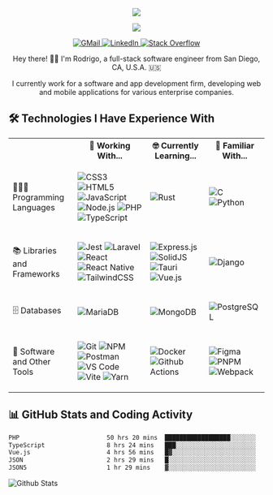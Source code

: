 <p align="center">
    <img src="https://readme-typing-svg.demolab.com?font=Source+Code+Pro&weight=300&size=32&duration=1&pause=1&color=03EDF7&center=true&vCenter=true&repeat=false&width=435&lines=Rodrigo+Bondoc">
</p>

<p align="center">
    <img src="https://readme-typing-svg.demolab.com?font=Source+Code+Pro&duration=3000&pause=1000&color=03EDF7&center=true&vCenter=true&width=435&lines=Full-stack+software+engineer;Developing+web+and+mobile+apps;and+always+learning+new+things!">
</p>

<p align="center">
    <a href="mailto:rbondoc96@gmail.com">
        <img alt="GMail" src="https://img.shields.io/badge/Gmail-D14836?style=for-the-badge&logo=gmail&logoColor=white">
    </a>
    <a href="https://www.linkedin.com/in/rbondoc96" target="_blank" rel="noreferrer">
        <img alt="LinkedIn" src="https://img.shields.io/badge/linkedin-%230077B5.svg?style=for-the-badge&logo=linkedin&logoColor=white">
    </a>
    <a href="https://stackoverflow.com/users/14271589/rbondoc96" target="_blank" rel="noreferrer">
        <img alt="Stack Overflow" src="https://img.shields.io/badge/-Stackoverflow-FE7A16?style=for-the-badge&logo=stack-overflow&logoColor=white">
    </a>
</p>

<p align="center">
Hey there! 👋🏽 I'm Rodrigo, a full-stack software engineer from San Diego, CA, U.S.A. 🇺🇸
</p>
<p align="center">
I currently work for a software and app development firm, developing web and mobile applications for various enterprise companies.
</p>

## 🛠️ Technologies I Have Experience With

<table>
    <tr>
        <th></th>
        <th>🧳 Working With...</th>
        <th>🤓 Currently Learning...</th>
        <th>🧠 Familiar With...</th>
    </tr>
    <tr>
        <td>
            👨🏽‍💻 Programming Languages
        </td>
        <td>
            <p>
                <img alt="CSS3" src="https://img.shields.io/badge/CSS3-1572B6?style=for-the-badge&logo=css3&logoColor=white">
                <img alt="HTML5" src="https://img.shields.io/badge/HTML5-E34F26?style=for-the-badge&logo=html5&logoColor=white">
                <img alt="JavaScript" src="https://img.shields.io/badge/javascript-%23323330.svg?style=for-the-badge&logo=javascript&logoColor=%23F7DF1E">
                <img alt="Node.js" src="https://img.shields.io/badge/node.js-6DA55F?style=for-the-badge&logo=node.js&logoColor=white">
                <img alt="PHP" src="https://img.shields.io/badge/php-%23777BB4.svg?style=for-the-badge&logo=php&logoColor=white">
                <img alt="TypeScript" src="https://img.shields.io/badge/typescript-%23007ACC.svg?style=for-the-badge&logo=typescript&logoColor=white">
            </p>
        </td>
        <td>
            <p>
                <img alt="Rust" src="https://img.shields.io/badge/rust-%23000000.svg?style=for-the-badge&logo=rust&logoColor=white">
            </p>
        </td>
        <td>
            <p>
                <img alt="C" src="https://img.shields.io/badge/c-%2300599C.svg?style=for-the-badge&logo=c&logoColor=white">
                <img alt="Python" src="https://img.shields.io/badge/python-3670A0?style=for-the-badge&logo=python&logoColor=ffdd54">
            </p>
        </td>
    </tr>
    <tr>
        <td>📚 Libraries and Frameworks</td>
        <td>
            <p>
                <img alt="Jest" src="https://img.shields.io/badge/-jest-%23C21325?style=for-the-badge&logo=jest&logoColor=white">
                <img alt="Laravel" src="https://img.shields.io/badge/laravel-%23FF2D20.svg?style=for-the-badge&logo=laravel&logoColor=white">
                <img alt="React" src="https://img.shields.io/badge/React-20232A?style=for-the-badge&logo=react&logoColor=61DAFB" />
                <img alt="React Native" src="https://img.shields.io/badge/React_Native-20232A?style=for-the-badge&logo=react&logoColor=61DAFB">
                <img alt="TailwindCSS" src="https://img.shields.io/badge/tailwindcss-%2338B2AC.svg?style=for-the-badge&logo=tailwind-css&logoColor=white">
            </p>
        </td>
        <td>
            <p>
                <img alt="Express.js" src="https://img.shields.io/badge/express.js-%23404d59.svg?style=for-the-badge&logo=express&logoColor=%2361DAFB">
                <img alt="SolidJS" src="https://img.shields.io/badge/SolidJS-2c4f7c?style=for-the-badge&logo=solid&logoColor=c8c9cb">
                <img alt="Tauri" src="https://img.shields.io/badge/tauri-%2324C8DB.svg?style=for-the-badge&logo=tauri&logoColor=%23FFFFFF">
                <img alt="Vue.js" src="https://img.shields.io/badge/vuejs-%2335495e.svg?style=for-the-badge&logo=vuedotjs&logoColor=%234FC08">
            </p>
        </td>
        <td>
            <p>
                <img alt="Django" src="https://img.shields.io/badge/django-%23092E20.svg?style=for-the-badge&logo=django&logoColor=white">
            </p>
        </td>
    </tr>
    <tr>
        <td>🗄️ Databases</td>
        <td>
            <p>
                <img alt="MariaDB" src="https://img.shields.io/badge/MariaDB-003545?style=for-the-badge&logo=mariadb&logoColor=white">
            </p>
        </td>
        <td>
            <p>
                <img alt="MongoDB" src="https://img.shields.io/badge/MongoDB-%234ea94b.svg?style=for-the-badge&logo=mongodb&logoColor=white">
            </p>
        </td>
        <td>
            <p>
                <img alt="PostgreSQL" src="https://img.shields.io/badge/postgres-%23316192.svg?style=for-the-badge&logo=postgresql&logoColor=white">
            </p>
        </td>
    </tr>
    <tr>
        <td>🧰 Software and Other Tools</td>
        <td>
            <p>
                <img alt="Git" src="https://img.shields.io/badge/git-%23F05033.svg?style=for-the-badge&logo=git&logoColor=white">
                <img alt="NPM" src="https://img.shields.io/badge/NPM-%23CB3837.svg?style=for-the-badge&logo=npm&logoColor=white">
                <img alt="Postman" src="https://img.shields.io/badge/Postman-FF6C37?style=for-the-badge&logo=postman&logoColor=white">
                <img alt="VS Code" src="https://img.shields.io/badge/Visual%20Studio%20Code-0078d7.svg?style=for-the-badge&logo=visual-studio-code&logoColor=white">
                <img alt="Vite" src="https://img.shields.io/badge/vite-%23646CFF.svg?style=for-the-badge&logo=vite&logoColor=white">
                <img alt="Yarn" src="https://img.shields.io/badge/yarn-%232C8EBB.svg?style=for-the-badge&logo=yarn&logoColor=white">
            </p>
        </td>
        <td>
            <p>
                <img alt="Docker" src="https://img.shields.io/badge/docker-%230db7ed.svg?style=for-the-badge&logo=docker&logoColor=white">
                <img alt="Github Actions" src="https://img.shields.io/badge/github%20actions-%232671E5.svg?style=for-the-badge&logo=githubactions&logoColor=white">
            </p>
        </td>
        <td>
            <p>
                <img alt="Figma" src="https://img.shields.io/badge/figma-%23F24E1E.svg?style=for-the-badge&logo=figma&logoColor=white">
                <img alt="PNPM" src="https://img.shields.io/badge/pnpm-%234a4a4a.svg?style=for-the-badge&logo=pnpm&logoColor=f69220">
                <img alt="Webpack" src="https://img.shields.io/badge/webpack-%238DD6F9.svg?style=for-the-badge&logo=webpack&logoColor=black">
            </p>
        </td>
    </tr>
</table>

## 📊 GitHub Stats and Coding Activity

<!--START_SECTION:waka-->

```txt
PHP                        50 hrs 20 mins  ██████████████████░░░░░░░   71.79 %
TypeScript                 8 hrs 24 mins   ███░░░░░░░░░░░░░░░░░░░░░░   12.00 %
Vue.js                     4 hrs 56 mins   █▓░░░░░░░░░░░░░░░░░░░░░░░   07.04 %
JSON                       2 hrs 29 mins   █░░░░░░░░░░░░░░░░░░░░░░░░   03.55 %
JSON5                      1 hr 29 mins    ▓░░░░░░░░░░░░░░░░░░░░░░░░   02.14 %
```

<!--END_SECTION:waka-->

<img alt="Github Stats" src="https://github-readme-stats.vercel.app/api?username=rbondoc96&count_private=true&show_icons=true&theme=tokyonight&hide=stars">
